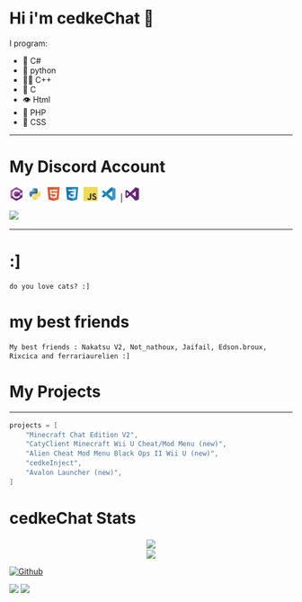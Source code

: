 # Hi i'm cedkeChat 👋

I program:

- 👻 C#
- 👾 python
- 👨‍💻 C++
- 🧠 C
- 👁️ Html
- 💎 PHP
- 🤖 CSS
   
-------------------------------------------------------------------------------------------------------------------------------------

# My Discord Account

<code><img height="25" src="https://github.com/devicons/devicon/raw/master/icons/csharp/csharp-original.svg"></code>&nbsp; <code><img height="25" src="https://raw.githubusercontent.com/devicons/devicon/master/icons/python/python-original.svg"></code>&nbsp; <code><img height="25" src="https://raw.githubusercontent.com/devicons/devicon/master/icons/html5/html5-original.svg"></code>&nbsp; 
  <code><img height="25" src="https://raw.githubusercontent.com/devicons/devicon/master/icons/css3/css3-original.svg"></code>&nbsp; 
  <code><img height="25" src="https://raw.githubusercontent.com/github/explore/80688e429a7d4ef2fca1e82350fe8e3517d3494d/topics/javascript/javascript.png"></code>&nbsp; <code><img height="25" src="https://github.com/devicons/devicon/raw/master/icons/vscode/vscode-original.svg"></code>&nbsp; |
  <code><img height="25" src="https://github.com/devicons/devicon/raw/master/icons/visualstudio/visualstudio-plain.svg"></code>&nbsp;

<img src="https://lanyard.cnrad.dev/api/916962983958151168">

--------------------------------------------------------------------------------------------------------------------------------------

# :]

```text
do you love cats? :]
```
# my best friends

```text
My best friends : Nakatsu V2, Not_nathoux, Jaifail, Edson.broux, Rixcica and ferrariaurelien :]
```

# My Projects

---
```C#
projects = [
    "Minecraft Chat Edition V2",
    "CatyClient Minecraft Wii U Cheat/Mod Menu (new)",
    "Alien Cheat Mod Menu Black Ops II Wii U (new)",
    "cedkeInject",
    "Avalon Launcher (new)",
]
```

# cedkeChat Stats

<div align="center">
    <img align="center" src="https://github-readme-stats.vercel.app/api/top-langs/?username=cedkeChat&layout=compact&theme=github_dark&count_private=true" /><br />    
    <img align="center" src="https://github-readme-stats.vercel.app/api?username=cedkeChat&show_icons=true&theme=github_dark&count_private=true" /><br />
</div>

[![Github](https://img.shields.io/github/followers/cedkeChat?style=for-the-badge&logo=github)](https://github.com/cedkeChat)
</div

<div align="center">
  <img src="https://profile-counter.glitch.me/cedkeChat/count.svg" />
</div

<p align="center">
  <img src="https://capsule-render.vercel.app/api?type=waving&color=gradient&height=60&section=footer"/>
</p>
